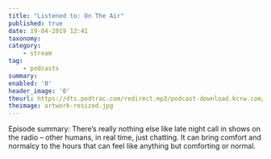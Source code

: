 ```yaml
---
title: "Listened to: On The Air"
published: true
date: 19-04-2019 12:41
taxonomy:
category:
	- stream
tag:
	- podcasts
summary:
enabled: '0'
header_image: '0'
theurl: https://dts.podtrac.com/redirect.mp3/podcast-download.kcrw.com/kcrw/audio/podcast/etc/nw/KCRW-nocturne-on_the_air-20190409edit.mp3
theimage: artwork-resized.jpg
--- 
```

Episode summary: There’s really nothing else like late night call in shows on the radio – other humans, in real time, just chatting. It can bring comfort and normalcy to the hours that can feel like anything but comforting or normal.

